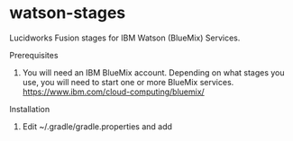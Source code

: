 # watson-stages
Lucidworks Fusion stages for IBM Watson (BlueMix) Services.


Prerequisites

1. You will need an IBM BlueMix account.  Depending on what stages you use, you will need to start one or more BlueMix services.  https://www.ibm.com/cloud-computing/bluemix/
 
 
Installation

1. Edit ~/.gradle/gradle.properties and add 
